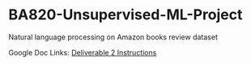 # BA820-Unsupervised-ML-Project
Natural language processing on Amazon books review dataset

Google Doc Links:
[Deliverable 2 Instructions](https://docs.google.com/document/d/1nBA2lQ4ltn7mLmPkCFUH0Vh6uTUh9krj9tG44ujwfyg/edit?usp=drive_link)
